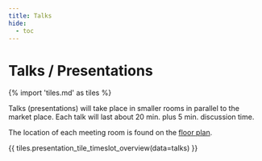 ```yaml
---
title: Talks
hide:
  - toc
---
```


# Talks / Presentations

{% import 'tiles.md' as tiles %}

Talks (presentations) will take place in smaller rooms in parallel to the market
place. Each talk will last about 20 min. plus 5 min. discussion time.

The location of each meeting room is found on the [floor
plan](../venue#floor-plan).

{{ tiles.presentation_tile_timeslot_overview(data=talks) }}
